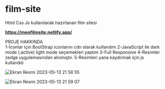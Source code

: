 # film-site
Html Css Js kullanılarak hazırlanan film sitesi

<b>https://meofilmsite.netlify.app/</b>

PROJE HAKKINDA<br>
1-İconlar için BootStrap iconlarını cdn olarak kullandım
2-JavaScript ile dark mode (.active) light mode seçemekleri yaptım
3-Full Responsive
4-Resimler zedge uygulamasından alınmıştır.
5-Resimleri yana kaydırmak için js kullandıö


![Ekran Resmi 2023-05-13 21 58 55](https://github.com/MuhammetEminOzdemir/film-site/assets/80462839/1b349954-66c0-44bb-9fc7-0a50848f6dbb)


![Ekran Resmi 2023-05-13 21 59 07](https://github.com/MuhammetEminOzdemir/film-site/assets/80462839/1fc8062f-be05-4b57-b93c-7348fa57e233)
